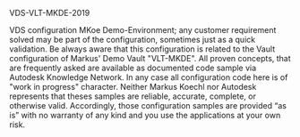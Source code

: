 VDS-VLT-MKDE-2019

VDS configuration MKoe Demo-Environment; any customer requirement solved may be part of the configuration, sometimes just as a quick validation. Be always aware that this configuration is related to the Vault configuration of Markus' Demo Vault "VLT-MKDE". All proven concepts, that are frequently asked are available as documented code sample via Autodesk Knowledge Network. In any case all configuration code here is of "work in progress" character. Neither Markus Koechl nor Autodesk represents that theses samples are reliable, accurate, complete, or otherwise valid. Accordingly, those configuration samples are provided “as is” with no warranty of any kind and you use the applications at your own risk.
